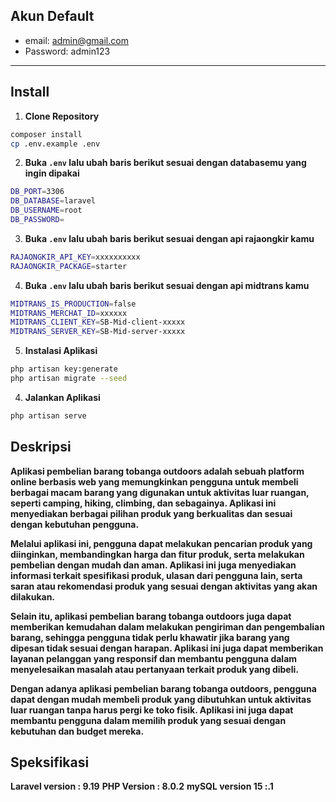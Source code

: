 

## Akun Default

- email: admin@gmail.com
- Password: admin123

---

## Install

1. **Clone Repository**

```bash
composer install
cp .env.example .env
```

2. **Buka `.env` lalu ubah baris berikut sesuai dengan databasemu yang ingin dipakai**

```bash
DB_PORT=3306
DB_DATABASE=laravel
DB_USERNAME=root
DB_PASSWORD=
```

3. **Buka `.env` lalu ubah baris berikut sesuai dengan api rajaongkir kamu**

```bash
RAJAONGKIR_API_KEY=xxxxxxxxxx
RAJAONGKIR_PACKAGE=starter
```

4. **Buka `.env` lalu ubah baris berikut sesuai dengan api midtrans kamu**

```bash
MIDTRANS_IS_PRODUCTION=false
MIDTRANS_MERCHAT_ID=xxxxxx
MIDTRANS_CLIENT_KEY=SB-Mid-client-xxxxx
MIDTRANS_SERVER_KEY=SB-Mid-server-xxxxx
```


5. **Instalasi Aplikasi**

```bash
php artisan key:generate
php artisan migrate --seed
```

4. **Jalankan Aplikasi**

```bash
php artisan serve
```
## Deskripsi

**Aplikasi pembelian barang tobanga outdoors adalah sebuah platform online berbasis web yang memungkinkan pengguna untuk membeli berbagai macam barang yang digunakan untuk aktivitas luar ruangan, seperti camping, hiking, climbing, dan sebagainya. Aplikasi ini menyediakan berbagai pilihan produk yang berkualitas dan sesuai dengan kebutuhan pengguna.**

**Melalui aplikasi ini, pengguna dapat melakukan pencarian produk yang diinginkan, membandingkan harga dan fitur produk, serta melakukan pembelian dengan mudah dan aman. Aplikasi ini juga menyediakan informasi terkait spesifikasi produk, ulasan dari pengguna lain, serta saran atau rekomendasi produk yang sesuai dengan aktivitas yang akan dilakukan.**

**Selain itu, aplikasi pembelian barang tobanga outdoors juga dapat memberikan kemudahan dalam melakukan pengiriman dan pengembalian barang, sehingga pengguna tidak perlu khawatir jika barang yang dipesan tidak sesuai dengan harapan. Aplikasi ini juga dapat memberikan layanan pelanggan yang responsif dan membantu pengguna dalam menyelesaikan masalah atau pertanyaan terkait produk yang dibeli.**

**Dengan adanya aplikasi pembelian barang tobanga outdoors, pengguna dapat dengan mudah membeli produk yang dibutuhkan untuk aktivitas luar ruangan tanpa harus pergi ke toko fisik. Aplikasi ini juga dapat membantu pengguna dalam memilih produk yang sesuai dengan kebutuhan dan budget mereka.**

## Speksifikasi

**Laravel version : 9.19**
**PHP Version : 8.0.2**
**mySQL version 15 :.1**
